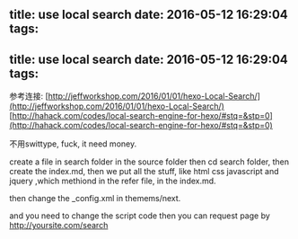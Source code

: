 title: use local search
date: 2016-05-12 16:29:04
tags:
---
title: use local search
date: 2016-05-12 16:29:04
tags:
---

参考连接:
[http://jeffworkshop.com/2016/01/01/hexo-Local-Search/](http://jeffworkshop.com/2016/01/01/hexo-Local-Search/)
[http://hahack.com/codes/local-search-engine-for-hexo/#stq=&stp=0](http://hahack.com/codes/local-search-engine-for-hexo/#stq=&stp=0)

不用swittype, fuck, it need money.

create a file in search folder in the source folder
then cd search folder, then create the index.md,
then we put all the stuff, like html css javascript and jquery ,which methiond in the refer file, in the index.md.

then change the _config.xml in themems/next.

and you need to change the script code
then you can request page by http://yoursite.com/search